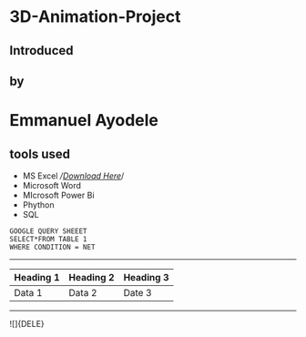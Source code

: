 # 3D-Animation-Project
## Introduced
## by
# Emmanuel Ayodele

## tools used

- MS Excel */[Download Here](https://facebook.com)*/
- Microsoft Word
- MIcrosoft Power Bi
- Phython 
- SQL
```
GOOGLE QUERY SHEEET
SELECT*FROM TABLE 1
WHERE CONDITION = NET

```
---


|Heading 1|Heading 2|Heading 3|
|---------|---------|---------|
|Data 1|Data 2|Date 3|

---


![]{DELE}


